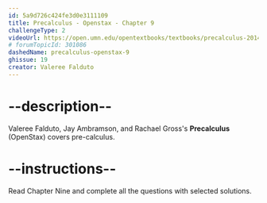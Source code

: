 ```yaml
---
id: 5a9d726c424fe3d0e3111109
title: Precalculus - Openstax - Chapter 9
challengeType: 2
videoUrl: https://open.umn.edu/opentextbooks/textbooks/precalculus-2014
# forumTopicId: 301086
dashedName: precalculus-openstax-9
ghissue: 19
creator: Valeree Falduto 
---
```


# --description--

Valeree Falduto, Jay Ambramson, and Rachael Gross's __Precalculus__ (OpenStax) covers pre-calculus.

# --instructions--

Read Chapter Nine and complete all the questions with selected solutions.
